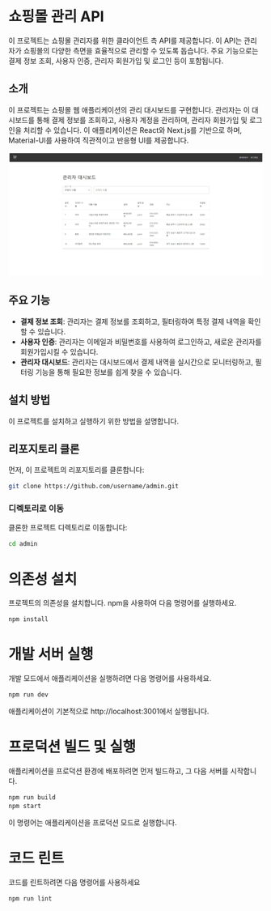 # 쇼핑몰 관리 API

이 프로젝트는 쇼핑몰 관리자를 위한 클라이언트 측 API를 제공합니다. 
이 API는 관리자가 쇼핑몰의 다양한 측면을 효율적으로 관리할 수 있도록 돕습니다. 
주요 기능으로는 결제 정보 조회, 사용자 인증, 관리자 회원가입 및 로그인 등이 포함됩니다.


## 소개

이 프로젝트는 쇼핑몰 웹 애플리케이션의 관리 대시보드를 구현합니다. 
관리자는 이 대시보드를 통해 결제 정보를 조회하고, 사용자 계정을 관리하며, 관리자 회원가입 및 로그인을 처리할 수 있습니다. 
이 애플리케이션은 React와 Next.js를 기반으로 하며, Material-UI를 사용하여 직관적이고 반응형 UI를 제공합니다.

![관리자 대시보드](images/dashboard.JPG)

## 주요 기능

- **결제 정보 조회**: 관리자는 결제 정보를 조회하고, 필터링하여 특정 결제 내역을 확인할 수 있습니다.
- **사용자 인증**: 관리자는 이메일과 비밀번호를 사용하여 로그인하고, 새로운 관리자를 회원가입시킬 수 있습니다.
- **관리자 대시보드**: 관리자는 대시보드에서 결제 내역을 실시간으로 모니터링하고, 필터링 기능을 통해 필요한 정보를 쉽게 찾을 수 있습니다.


## 설치 방법

이 프로젝트를 설치하고 실행하기 위한 방법을 설명합니다.

## 리포지토리 클론

먼저, 이 프로젝트의 리포지토리를 클론합니다:

```bash
git clone https://github.com/username/admin.git
```

### 디렉토리로 이동

클론한 프로젝트 디렉토리로 이동합니다:

```bash
cd admin
```

# 의존성 설치

프로젝트의 의존성을 설치합니다. npm을 사용하여 다음 명령어를 실행하세요.
```bash
npm install
```

# 개발 서버 실행

개발 모드에서 애플리케이션을 실행하려면 다음 명령어를 사용하세요.
```bash
npm run dev
```
애플리케이션이 기본적으로 http://localhost:3001에서 실행됩니다.

# 프로덕션 빌드 및 실행

애플리케이션을 프로덕션 환경에 배포하려면 먼저 빌드하고, 그 다음 서버를 시작합니다.
```bash
npm run build
npm start
```
이 명령어는 애플리케이션을 프로덕션 모드로 실행합니다.

# 코드 린트

코드를 린트하려면 다음 명령어를 사용하세요
```bash
npm run lint
```


